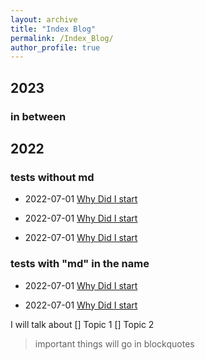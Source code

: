 ```yaml
---
layout: archive
title: "Index Blog"
permalink: /Index_Blog/
author_profile: true
---
```


## 2023
###  in between
## 2022

### tests without md
- 2022-07-01 [Why Did I start](/_posts/2022-07-01-Test)

- 2022-07-01 [Why Did I start](/simoneatt11/_posts/2022-07-01-Test)
<!-- Second test using simoneatt11/_posts ...) -->

- 2022-07-01 [Why Did I start](/simoneatt11.github.io/_posts/2022-07-01-Test)
<!-- Third test using simoneatt11.github.io/_posts ...) -->

### tests with "md" in the name 
- 2022-07-01 [Why Did I start](/simoneatt11/_posts/2022-07-01.md-Test)
<!-- Fourth test using simoneatt11/_posts ...) -->

- 2022-07-01 [Why Did I start](/simoneatt11.github.io/_posts/2022-07-01-Test.md)
<!-- Fifth test using simoneatt11.github.io/_posts ...) -->


I will talk about 
[] Topic 1 
[] Topic 2 

> important things will go in blockquotes


